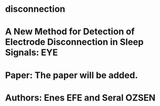 # disconnection

# A New Method for Detection of Electrode Disconnection in Sleep Signals: EYE

# Paper: The paper will be added.

# Authors: Enes EFE and Seral OZSEN
